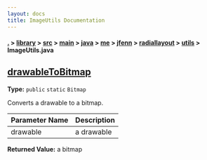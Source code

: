 ```yaml
---
layout: docs
title: ImageUtils Documentation
---
```

#### [.](./../../../../../../../../index) > [library](./../../../../../../../index) > [src](./../../../../../../index) > [main](./../../../../../index) > [java](./../../../../index) > [me](./../../../index) > [jfenn](./../../index) > [radiallayout](./../index) > [utils](./index) > **ImageUtils.java**

## [drawableToBitmap](https://github.com/fennifith/RadialLayout/blob/master/library/src/main/java/me/jfenn/radiallayout/utils/ImageUtils.java#L12)

**Type:** `public` `static` `Bitmap`

Converts a drawable to a bitmap. 





|Parameter Name|Description|
|-----|-----|
|drawable|a drawable|


**Returned Value:** a bitmap  








